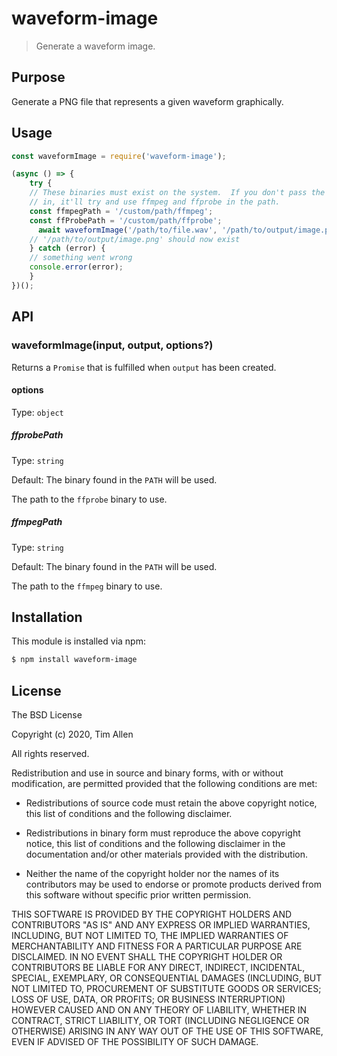 # waveform-image

> Generate a waveform image.

## Purpose
Generate a PNG file that represents a given waveform graphically.

## Usage
```js
const waveformImage = require('waveform-image');

(async () => {
	try {
    // These binaries must exist on the system.  If you don't pass the paths
    // in, it'll try and use ffmpeg and ffprobe in the path.
    const ffmpegPath = '/custom/path/ffmpeg';
    const ffProbePath = '/custom/path/ffprobe';
      await waveformImage('/path/to/file.wav', '/path/to/output/image.png', { ffmpegPath, ffprobePath });
    // '/path/to/output/image.png' should now exist
	} catch (error) {
    // something went wrong
    console.error(error);
	}
})();
```


## API

### waveformImage(input, output, options?)

Returns a `Promise` that is fulfilled when `output` has been created.

#### options

Type: `object`

##### ffprobePath

Type: `string`

Default: The binary found in the `PATH` will be used.

The path to the `ffprobe` binary to use.

##### ffmpegPath

Type: `string`

Default: The binary found in the `PATH` will be used.

The path to the `ffmpeg` binary to use.

## Installation

This module is installed via npm:


``` bash
$ npm install waveform-image

```

## License

The BSD License

Copyright (c) 2020, Tim Allen

All rights reserved.

Redistribution and use in source and binary forms, with or without modification,
are permitted provided that the following conditions are met:

* Redistributions of source code must retain the above copyright notice, this
  list of conditions and the following disclaimer.

* Redistributions in binary form must reproduce the above copyright notice, this
  list of conditions and the following disclaimer in the documentation and/or
  other materials provided with the distribution.

* Neither the name of the copyright holder nor the names of its
  contributors may be used to endorse or promote products derived from
  this software without specific prior written permission.

THIS SOFTWARE IS PROVIDED BY THE COPYRIGHT HOLDERS AND CONTRIBUTORS "AS IS" AND
ANY EXPRESS OR IMPLIED WARRANTIES, INCLUDING, BUT NOT LIMITED TO, THE IMPLIED
WARRANTIES OF MERCHANTABILITY AND FITNESS FOR A PARTICULAR PURPOSE ARE
DISCLAIMED. IN NO EVENT SHALL THE COPYRIGHT HOLDER OR CONTRIBUTORS BE LIABLE FOR
ANY DIRECT, INDIRECT, INCIDENTAL, SPECIAL, EXEMPLARY, OR CONSEQUENTIAL DAMAGES
(INCLUDING, BUT NOT LIMITED TO, PROCUREMENT OF SUBSTITUTE GOODS OR SERVICES;
LOSS OF USE, DATA, OR PROFITS; OR BUSINESS INTERRUPTION) HOWEVER CAUSED AND ON
ANY THEORY OF LIABILITY, WHETHER IN CONTRACT, STRICT LIABILITY, OR TORT
(INCLUDING NEGLIGENCE OR OTHERWISE) ARISING IN ANY WAY OUT OF THE USE OF THIS
SOFTWARE, EVEN IF ADVISED OF THE POSSIBILITY OF SUCH DAMAGE.

